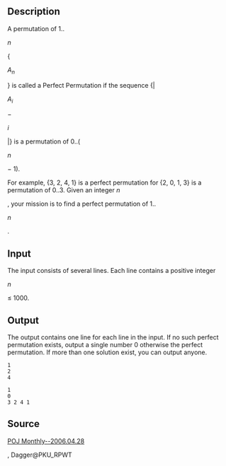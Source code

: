 <h2>Description</h2><p>A permutation of 1..</p><i>n</i><p> {</p><i>A<sub>n</sub></i><p>} is called a Perfect Permutation if the sequence {|</p><i>A<sub>i</sub></i><p> − </p><i>i</i><p>|} is a permutation of 0..(</p><i>n</i><p> − 1).
</p>For example, {3, 2, 4, 1} is a perfect permutation for {2, 0, 1, 3} is a permutation of 0..3.
Given an integer <i>n</i><p>, your mission is to find a perfect permutation of 1..</p><i>n</i><p>.
</p><h2>Input</h2><p>The input consists of several lines. Each line contains a positive integer </p><i>n</i><p> ≤ 1000.
</p><h2>Output</h2><p>The output contains one line for each line in the input. If no such perfect permutation exists, output a single number 0 otherwise the perfect permutation. If more than one solution exist, you can output anyone.
</p><pre><code class="language-input1">1
2
4
</code></pre><pre><code class="language-output1">1
0
3 2 4 1
</code></pre><h2>Source</h2><a href="searchproblem?field=source&amp;key=POJ+Monthly--2006.04.28">POJ Monthly--2006.04.28</a><p>, Dagger@PKU_RPWT</p>